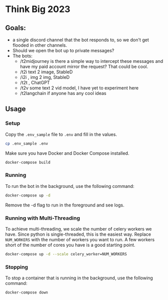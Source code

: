 # Think Big 2023

## Goals:

  * a single discord channel that the bot responds to, so we don't get flooded in other channels.
  * Should we open the bot up to private messages?
  * The bots:
    * /t2midjourney <prompt> is there a simple way to intercept these messages and have my paid account mirror the request? That could be cool.
    * /t2i <prompt> text 2 image, StableD
    * /i2i <url> <prompt>, img 2 img, StableD
    * /t2t <prompt>, ChatGPT
    * /t2v <prompt> some text 2 vid model, I have yet to experiment here
    * /t2langchain if anyone has any cool ideas

## Usage

### Setup
Copy the `.env_sample` file to `.env` and fill in the values.

```sh
cp .env_sample .env
```

Make sure you have Docker and Docker Compose installed.

```sh
docker-compose build
```

### Running

To run the bot in the background, use the following command:
```sh
docker-compose up -d
```
Remove the -d flag to run in the foreground and see logs.

### Running with Multi-Threading
To achieve multi-threading, we scale the number of celery workers we have.
Since python is single-threaded, this is the easiest way.
Replace `NUM_WORKERS` with the number of workers you want to run.
A few workers short of the number of cores you have is a good starting point.
```sh
docker-compose up -d --scale celery_worker=NUM_WORKERS
```

### Stopping
To stop a container that is running in the background, use the following command:
```sh
docker-compose down
```